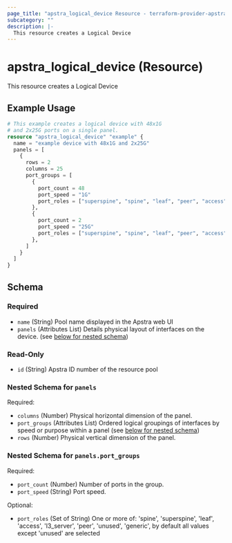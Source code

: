 ```yaml
---
page_title: "apstra_logical_device Resource - terraform-provider-apstra"
subcategory: ""
description: |-
  This resource creates a Logical Device
---
```


# apstra_logical_device (Resource)

This resource creates a Logical Device

## Example Usage

```terraform
# This example creates a logical device with 48x1G
# and 2x25G ports on a single panel.
resource "apstra_logical_device" "example" {
  name = "example device with 48x1G and 2x25G"
  panels = [
    {
      rows = 2
      columns = 25
      port_groups = [
        {
          port_count = 48
          port_speed = "1G"
          port_roles = ["superspine", "spine", "leaf", "peer", "access", "generic"]
        },
        {
          port_count = 2
          port_speed = "25G"
          port_roles = ["superspine", "spine", "leaf", "peer", "access", "generic"]
        },
      ]
    }
  ]
}
```

<!-- schema generated by tfplugindocs -->
## Schema

### Required

- `name` (String) Pool name displayed in the Apstra web UI
- `panels` (Attributes List) Details physical layout of interfaces on the device. (see [below for nested schema](#nestedatt--panels))

### Read-Only

- `id` (String) Apstra ID number of the resource pool

<a id="nestedatt--panels"></a>
### Nested Schema for `panels`

Required:

- `columns` (Number) Physical horizontal dimension of the panel.
- `port_groups` (Attributes List) Ordered logical groupings of interfaces by speed or purpose within a panel (see [below for nested schema](#nestedatt--panels--port_groups))
- `rows` (Number) Physical vertical dimension of the panel.

<a id="nestedatt--panels--port_groups"></a>
### Nested Schema for `panels.port_groups`

Required:

- `port_count` (Number) Number of ports in the group.
- `port_speed` (String) Port speed.

Optional:

- `port_roles` (Set of String) One or more of: 'spine', 'superspine', 'leaf', 'access', 'l3_server', 'peer', 'unused', 'generic', by default all values except 'unused' are selected
